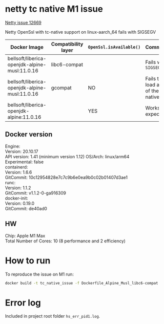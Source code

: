 # netty tc native M1 issue

[Netty issue 12669](https://github.com/netty/netty/issues/12669)


Netty OpenSsl with tc-native support on linux-aarch_64 fails with SIGSEGV


| Docker Image                                  | Compatibility layer | `OpenSsl.isAvailable()` | Comment                              |
|-----------------------------------------------|---------------------|:------------------------|--------------------------------------|
| bellsoft/liberica-openjdk-alpine-musl:11.0.16 | libc6-compat        |                         | Fails with `SIGSEGV`                 |
| bellsoft/liberica-openjdk-alpine-musl:11.0.16 | gcompat             | NO                      | Fails to load any of the native libs |
| bellsoft/liberica-openjdk-alpine:11.0.16      |                     | YES                     | Works as expected                    |


## Docker version

Engine:  
Version:          20.10.17  
API version:      1.41 (minimum version 1.12)
OS/Arch:          linux/arm64  
Experimental:     false  
containerd:  
Version:          1.6.6  
GitCommit:        10c12954828e7c7c9b6e0ea9b0c02b01407d3ae1  
runc:  
Version:          1.1.2  
GitCommit:        v1.1.2-0-ga916309  
docker-init:  
Version:          0.19.0  
GitCommit:        de40ad0  

## HW

Chip:	Apple M1 Max  
Total Number of Cores:	10 (8 performance and 2 efficiency)   

# How to run

To reproduce the issue on M1 run:

```bash
docker build -t tc_native_issue -f Dockerfile_Alpine_Musl_libc6-compat . && docker run -v ${PWD}:/data tc_native_issue
```

# Error log

Included in project root folder `hs_err_pid1.log`.
